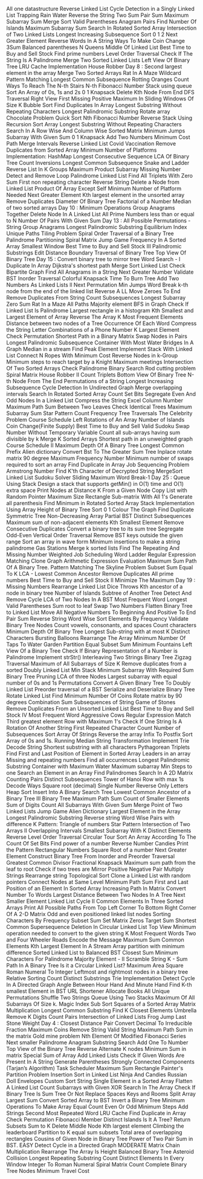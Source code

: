 All one datastructure
Reverse Linked List
Cycle Detection in a Singly Linked List
Trapping Rain Water
Reverse the String
Two Sum
Pair Sum
Maximum Subarray Sum
Merge Sort
Valid Parentheses
Anagram Pairs
Find Number Of Islands
Maximum Subarray Sum
Search In Rotated Sorted Array
Intersection of Two Linked Lists
Longest Increasing Subsequence
Sort 0 1 2
Next Greater Element
Reverse Words In A String
Ways To Make Coin Change
3Sum
Balanced parentheses
N Queens
Middle Of Linked List
Best Time to Buy and Sell Stock
Find prime numbers
Level Order Traversal
Check If The String Is A Palindrome
Merge Two Sorted Linked Lists
Left View Of Binary Tree
LRU Cache Implementation
House Robber
Day 8 : Second largest element in the array
Merge Two Sorted Arrays
Rat In A Maze
Wildcard Pattern Matching
Longest Common Subsequence
Rotting Oranges
Count Ways To Reach The N-th Stairs
N-th Fibonacci Number
Stack using queue
Sort An Array of 0s, 1s and 2s
0 1 Knapsack
Delete Kth Node From End
DFS Traversal
Right View
First Missing Positive
Maximum In Sliding Windows Of Size K
Bubble Sort
Find Duplicates In Array
Longest Substring Without Repeating Characters
Longest Palindromic Substring
Rotate array
Chocolate Problem
Quick Sort
Nth Fibonacci Number
Reverse Stack Using Recursion
Sort Array
Longest Substring Without Repeating Characters
Search In A Row Wise And Column Wise Sorted Matrix
Minimum Jumps
Subarray With Given Sum
0 1 Knapsack
Add Two Numbers
Minimum Cost Path
Merge Intervals
Reverse Linked List
Covid Vaccination
Remove Duplicates from Sorted Array
Minimum Number of Platforms
Implementation: HashMap
Longest Consecutive Sequence
LCA Of Binary Tree
Count Inversions
Longest Common Subsequence
Snake and Ladder
Reverse List In K Groups
Maximum Product Subarray
Missing Number
Detect and Remove Loop
Palindrome Linked List
Find All Triplets With Zero Sum
First non repeating character
Reverse String
Delete a Node from Linked List
Product Of Array Except Self
Minimum Number of Platform Needed
Next Greater Element
Kth largest element in the unsorted array
Remove Duplicates
Diameter Of Binary Tree
Factorial of a Number
Median of two sorted arrays
Day 10 : Minimum Operations
Group Anagrams Together
Delete Node In A Linked List
All Prime Numbers less than or equal to N
Number Of Pairs With Given Sum
Day 13 : All Possible Permutations - String
Group Anagrams
Longest Palindromic Substring
Equilibrium Index
Unique Paths
Tiling Problem
Spiral Order Traversal of a Binary Tree
Palindrome Partitioning
Spiral Matrix
Jump Game
Frequency In A Sorted Array
Smallest Window
Best Time to Buy and Sell Stock III
Palindromic Substrings
Edit Distance
Boundary Traversal of Binary Tree
Top View Of Binary Tree
Day 15 : Convert binary tree to mirror tree
Word Search - l
Duplicate In Array
Dijkstra's shortest path
Merge Sort Linked List
Check Bipartite Graph
Find All Anagrams in a String
Next Greater Number
Validate BST
Inorder Traversal
Colorful Knapsack
Time To Burn Tree
Add Two Numbers As Linked Lists ll
Next Permutation
Min Jumps
Word Break
k-th node from the end of the linked list
Reverse A LL
Move Zeroes To End
Remove Duplicates From String
Count Subsequences
Longest Subarray Zero Sum
Rat In a Maze All Paths
Majority element
BFS in Graph
Check If Linked List Is Palindrome
Largest rectangle in a histogram
Kth Smallest and Largest Element of Array
Reverse The Array
K Most Frequent Elements
Distance between two nodes of a Tree
Occurrence Of Each Word
Compress the String
Letter Combinations of a Phone Number
K Largest Element
Check Permutation
Shortest Path in a Binary Matrix
Swap Nodes in Pairs
Longest Palindromic Subsequence
Container With Most Water
Bridges In A Graph
Median in a stream
Find Peak Element
Implement Stack With Linked List
Connect N Ropes With Minimum Cost
Reverse Nodes in k-Group
Minimum steps to reach target by a Knight
Maximum meetings
Intersection Of Two Sorted Arrays
Check Palindrome
Binary Search
Rod cutting problem
Spiral Matrix
House Robber II
Count Triplets
Bottom View Of Binary Tree
N-th Node From The End
Permutations of a String
Longest Increasing Subsequence
Cycle Detection In Undirected Graph
Merge overlapping intervals
Search In Rotated Sorted Array
Count Set Bits
Segregate Even And Odd Nodes In a Linked List
Compress the String
Excel Column Number
Maximum Path Sum Between Two Leaves
Check Identical Trees
Maximum Subarray Sum
Star Pattern
Count Frequency
Tree Traversals
The Celebrity Problem
Course Schedule
Left Rotations of An Array
Number of Islands
Coin Change(Finite Supply)
Best Time to Buy and Sell
Valid Sudoku
Swap Number Without Temporary Variable
Count all sub-arrays having sum divisible by k
Merge K Sorted Arrays
Shortest path in an unweighted graph
Course Schedule II
Maximum Depth Of A Binary Tree
Longest Common Prefix
Alien dictionary
Convert Bst To The Greater Sum Tree
Inplace rotate matrix 90 degree
Maximum Frequency Number
Minimum number of swaps required to sort an array
Find Duplicate in Array
Job Sequencing Problem
Armstrong Number
Find K’th Character of Decrypted String
MergeSort Linked List
Sudoku Solver
Sliding Maximum
Word Break-1
Day 25 : Queue Using Stack
Design a stack that supports getMin() in O(1) time and O(1) extra space
Print Nodes at Distance K From a Given Node
Copy List with Random Pointer
Maximum Size Rectangle Sub-matrix With All 1's
Generate all parenthesis
Find Minimum in Rotated Sorted Array
Stack Implementation Using Array
Height of Binary Tree
Sort 0 1
Colour The Graph
Find Duplicate
Symmetric Tree
Non-Decreasing Array
Partial BST
Distinct Subsequences
Maximum sum of non-adjacent elements
Kth Smallest Element
Remove Consecutive Duplicates
Convert a binary tree to its sum tree
Segregate Odd-Even
Vertical Order Traversal
Remove BST keys outside the given range
Sort an array in wave form
Minimum insertions to make a string palindrome
Gas Stations
Merge k sorted lists
Find The Repeating And Missing Number
Weighted Job Scheduling
Word Ladder
Regular Expression Matching
Clone Graph
Arithmetic Expression Evaluation
Maximum Sum Path Of A Binary Tree.
Pattern Matching
The Skyline Problem
Subset Sum Equal To K
LCA - Lowest Common Ancestor
Remove Duplicates
All prime numbers
Best Time to Buy and Sell Stock II
Minimize The Maximum
Day 19 : Missing Numbers
Rearrange Linked List
Dice Throws
Kth ancestor of a node in binary tree
Number of Islands
Subtree of Another Tree
Detect And Remove Cycle
LCA of Two Nodes In A BST
Most Frequent Word
Longest Valid Parentheses
Sum root to leaf
Swap Two Numbers
Flatten Binary Tree to Linked List
Move All Negative Numbers To Beginning And Positive To End
Pair Sum
Reverse String Word Wise
Sort Elements By Frequency
Validate Binary Tree Nodes
Count vowels, consonants, and spaces
Count characters
Minimum Depth Of Binary Tree
Longest Sub-string with at most K Distinct Characters
Bursting Balloons
Rearrange The Array
Minimum Number Of Taps To Water Garden
Partition Equal Subset Sum
Minimum Fountains
Left View Of a Binary Tree
Check If Binary Representation of a Number is Palindrome
Implement strStr()
Interleaving Two Strings
Binary Tree Zigzag Traversal
Maximum of All Subarrays of Size K
Remove duplicates from a sorted Doubly Linked List
Min Stack
Minimum Subarray With Required Sum
Binary Tree Pruning
LCA of three Nodes
Largest subarray with equal number of 0s and 1s
Permutations
Convert A Given Binary Tree To Doubly Linked List
Preorder traversal of a BST
Serialize and Deserialize Binary Tree
Rotate Linked List
Find Minimum Number Of Coins
Rotate matrix by 90 degrees
Combination Sum
Subsequences of String
Game of Stones
Remove Duplicates From an Unsorted Linked List
Best Time to Buy and Sell Stock IV
Most Frequent Word
Aggressive Cows
Regular Expression Match
Third greatest element
Row with Maximum 1's
Check If One String Is A Rotation Of Another String
First Repeated Character
Count Number of Subsequences
Sort Array Of Strings
Reverse the array
Infix To Postfix
Sort Array of 0s and 1s.
Running Median
String Transformation
Implement Trie
Decode String
Shortest substring with all characters
Pythagorean Triplets
Find First and Last Position of Element in Sorted Array
Leaders in an array
Missing and repeating numbers
Find all occurrences
Longest Palindromic Substring
Container with Maximum Water
Maximum subarray
Min Steps to one
Search an Element in an Array
Find Palindromes
Search In A 2D Matrix
Counting Pairs
Distinct Subsequences
Tower of Hanoi
Row with max 1s
Decode Ways
Square root (decimal)
Single Number
Reverse Only Letters
Heap Sort
Insert Into A Binary Search Tree
Lowest Common Ancestor of a Binary Tree III
Binary Tree Maximum Path Sum
Count of Smaller Elements
Sum of Digits
Count All Subarrays With Given Sum
Merge Point of Two Linked Lists
Jump Game
Alien Dictionary
Largest Element in the Array
Longest Palindromic Substring
Reverse string Word Wise
Pairs with difference K
Pattern: Triangle of numbers
Star Pattern
Intersection of Two Arrays II
Overlapping Intervals
Smallest Subarray With K Distinct Elements
Reverse Level Order Traversal
Circular Tour
Sort An Array According To The Count Of Set Bits
Find power of a number
Reverse Number
Candies
Print the Pattern
Rectangular Numbers
Square Root of a number
Next Greater Element
Construct Binary Tree From Inorder and Preorder Traversal
Greatest Common Divisor
Fractional Knapsack
Maximum sum path from the leaf to root
Check if two trees are Mirror
Positive Negative Pair
Multiply Strings
Rearrange string
Topological Sort
Clone a Linked List with random pointers
Connect Nodes at Same Level
Minimum Path Sum
First and Last Position of an Element In Sorted Array
Increasing Path In Matrix
Convert Number To Words
Largest Distance Between Two Nodes In A Tree
Next Smaller Element
Linked List Cycle II
Common Elements In Three Sorted Arrays
Print All Possible Paths From Top Left Corner To Bottom Right Corner Of A 2-D Matrix
Odd and even positioned linked list nodes
Sorting Characters By Frequency
Subset Sum
Set Matrix Zeros
Target Sum
Shortest Common Supersequence
Deletion In Circular Linked List
Top View
Minimum operation needed to convert to the given string
K Most Frequent Words
Two and Four Wheeler Roads
Encode the Message
Maximum Sum
Common Elements
Kth Largest Element In A Stream
Array partition with minimum difference
Sorted Linked List to Balanced BST
Closest Sum
Minimum Characters For Palindrome
Majority Element - II
Scramble String
K - Sum Path In A Binary Tree
Is it a Circular Linked List?
Maximum Area Square
Roman Numeral To Integer
Leftmost and rightmost nodes in a binary tree
Relative Sorting
Count Distinct Substrings
Trie Implementation
Detect Cycle In A Directed Graph
Angle Between Hour Hand And Minute Hand
Find K-th smallest Element in BST
URL Shortener
Allocate Books
All Unique Permutations
Shuffle Two Strings
Queue Using Two Stacks
Maximum Of All Subarrays Of Size k.
Magic Index
Sub Sort
Squares of a Sorted Array
Matrix Multiplication
Longest Common Substring
Find K Closest Elements
Umbrella
Remove K Digits
Count Pairs
Intersection of Linked Lists
Frog Jump
Last Stone Weight
Day 4 : Closest Distance Pair
Convert Decimal To Irreducible Fraction
Maximum Coins
Remove String
Valid String
Maximum Path Sum in the matrix
Gold mine problem
Nth Element Of Modified Fibonacci Series
Next smaller Palindrome
Anagram Substring Search
Add One To Number
Top View of the Binary Tree
Reverse Alternate K nodes
Minimum Sum in matrix
Special Sum of Array
Add Linked Lists
Check If Given Words Are Present In A String
Generate Parentheses
Strongly Connected Components (Tarjan’s Algorithm)
Task Scheduler
Maximum Sum Rectangle
Painter's Partition Problem
Insertion Sort in Linked List
Ninja And Candies
Russian Doll Envelopes
Custom Sort String
Single Element in a Sorted Array
Flatten A Linked List
Count Subarrays with Given XOR
Search In The Array
Check If Binary Tree Is Sum Tree Or Not
Replace Spaces
Keys and Rooms
Split Array Largest Sum
Convert Sorted Array to BST
Invert a Binary Tree
Minimum Operations To Make Array Equal
Count Even Or Odd
Minimum Steps
Add Strings
Second Most Repeated Word
LRU Cache
Find Duplicate in Array
Check Permutation
Fibonacci Member
Distinct Islands
Is It A Tree?
Return Subsets Sum to K
Delete Middle Node
Kth largest element
Climbing the leaderboard
Partition to K equal sum subsets
Total area of overlapping rectangles
Cousins of Given Node in Binary Tree
Power of Two
Pair Sum in BST.
EASY
Detect Cycle in a Directed Graph
MODERATE
Matrix Chain Multiplication
Rearrange The Array
Is Height Balanced Binary Tree
Asteroid Collision
Longest Repeating Substring
Count Distinct Elements In Every Window
Integer To Roman Numeral
Spiral Matrix
Count Complete Binary Tree Nodes
Minimum Travel Cost